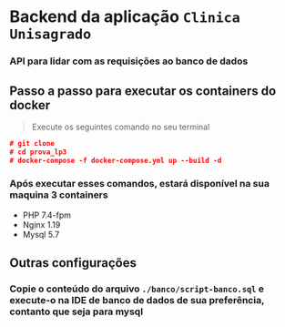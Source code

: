 # Backend da aplicação `Clinica Unisagrado`
### API para lidar com as requisições ao banco de dados

## Passo a passo para executar os containers do docker
> Execute os seguintes comando no seu terminal
```json
# git clone
# cd prova_lp3
# docker-compose -f docker-compose.yml up --build -d
```

### Após executar esses comandos, estará disponível na sua maquina 3 containers
* PHP 7.4-fpm
* Nginx 1.19
* Mysql 5.7

## Outras configurações
### Copie o conteúdo do arquivo `./banco/script-banco.sql` e execute-o na IDE de banco de dados de sua preferência, contanto que seja para mysql
